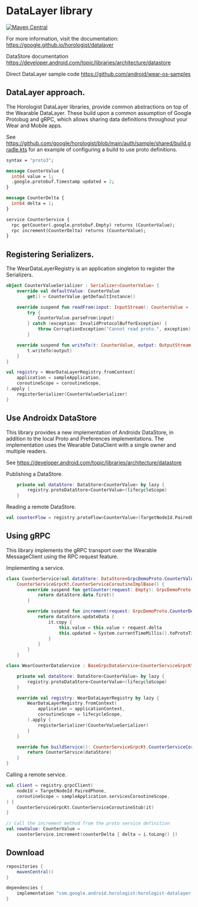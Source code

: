 # DataLayer library

[![Maven Central](https://img.shields.io/maven-central/v/com.google.android.horologist/horologist-datalayer)](https://search.maven.org/search?q=g:com.google.android.horologist)

For more information, visit the documentation: https://google.github.io/horologist/datalayer

DataStore documentation https://developer.android.com/topic/libraries/architecture/datastore

Direct DataLayer sample code https://github.com/android/wear-os-samples

## DataLayer approach.

The Horologist DataLayer libraries, provide common abstractions on top of the Wearable DataLayer.
These build upon a common assumption of Google Protobug and gRPC, which allows sharing data
definitions throughout your Wear and Mobile apps.

See https://github.com/google/horologist/blob/main/auth/sample/shared/build.gradle.kts
for an example of configuring a build to use proto definitions.

```protobuf
syntax = "proto3";

message CounterValue {
  int64 value = 1;
  .google.protobuf.Timestamp updated = 2;
}

message CounterDelta {
  int64 delta = 1;
}

service CounterService {
  rpc getCounter(.google.protobuf.Empty) returns (CounterValue);
  rpc increment(CounterDelta) returns (CounterValue);
}
```

## Registering Serializers.

The WearDataLayerRegistry is an application singleton to register the Serializers.

```kotlin
object CounterValueSerializer : Serializer<CounterValue> {
    override val defaultValue: CounterValue
        get() = CounterValue.getDefaultInstance()

    override suspend fun readFrom(input: InputStream): CounterValue =
        try {
            CounterValue.parseFrom(input)
        } catch (exception: InvalidProtocolBufferException) {
            throw CorruptionException("Cannot read proto.", exception)
        }

    override suspend fun writeTo(t: CounterValue, output: OutputStream) {
        t.writeTo(output)
    }
}

val registry = WearDataLayerRegistry.fromContext(
    application = sampleApplication,
    coroutineScope = coroutineScope,
).apply {
    registerSerializer(CounterValueSerializer)
}
```

## Use Androidx DataStore

This library provides a new implementation of Androidx DataStore, in addition to the local
Proto and Preferences implementations.  The implementation uses the Wearable DataClient
with a single owner and multiple readers.

See https://developer.android.com/topic/libraries/architecture/datastore

Publishing a DataStore.

```kotlin
    private val dataStore: DataStore<CounterValue> by lazy {
        registry.protoDataStore<CounterValue>(lifecycleScope)
    }
```

Reading a remote DataStore.

```kotlin
val counterFlow = registry.protoFlow<CounterValue>(TargetNodeId.PairedPhone)
```

## Using gRPC

This library implements the gRPC transport over the Wearable MessageClient using the RPC request
feature.

Implementing a service.

```kotlin
class CounterService(val dataStore: DataStore<GrpcDemoProto.CounterValue>) :
    CounterServiceGrpcKt.CounterServiceCoroutineImplBase() {
        override suspend fun getCounter(request: Empty): GrpcDemoProto.CounterValue {
            return dataStore.data.first()
        }

        override suspend fun increment(request: GrpcDemoProto.CounterDelta): GrpcDemoProto.CounterValue {
            return dataStore.updateData {
                it.copy {
                    this.value = this.value + request.delta
                    this.updated = System.currentTimeMillis().toProtoTimestamp()
                }
            }
        }
    }

class WearCounterDataService : BaseGrpcDataService<CounterServiceGrpcKt.CounterServiceCoroutineImplBase>() {

    private val dataStore: DataStore<CounterValue> by lazy {
        registry.protoDataStore<CounterValue>(lifecycleScope)
    }

    override val registry: WearDataLayerRegistry by lazy {
        WearDataLayerRegistry.fromContext(
            application = applicationContext,
            coroutineScope = lifecycleScope,
        ).apply {
            registerSerializer(CounterValueSerializer)
        }
    }

    override fun buildService(): CounterServiceGrpcKt.CounterServiceCoroutineImplBase {
        return CounterService(dataStore)
    }
}
```

Calling a remote service.

```kotlin
val client = registry.grpcClient(
    nodeId = TargetNodeId.PairedPhone,
    coroutineScope = sampleApplication.servicesCoroutineScope,
) {
    CounterServiceGrpcKt.CounterServiceCoroutineStub(it)
}

// Call the increment method from the proto service definition
val newValue: CounterValue =
    counterService.increment(counterDelta { delta = i.toLong() })
```

## Download

```groovy
repositories {
    mavenCentral()
}

dependencies {
    implementation "com.google.android.horologist:horologist-datalayer:<version>"
}
```
